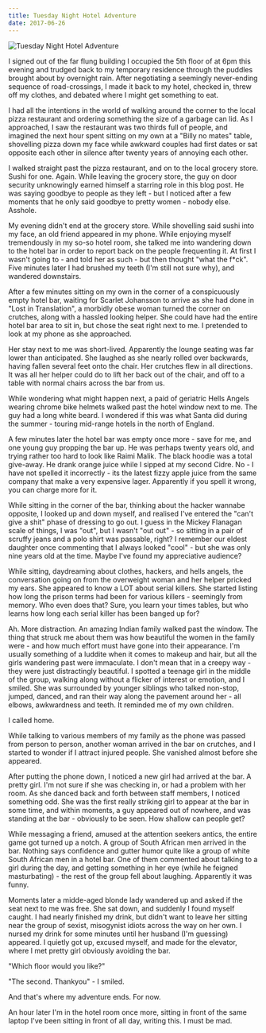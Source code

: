 ```yaml
---
title: Tuesday Night Hotel Adventure
date: 2017-06-26
---
```


![Tuesday Night Hotel Adventure](https://source.unsplash.com/qTpc0Vj4YoE/1600x900)

I signed out of the far flung building I occupied the 5th floor of at 6pm this evening and trudged back to my temporary residence through the puddles brought about by overnight rain. After negotiating a seemingly never-ending sequence of road-crossings, I made it back to my hotel, checked in, threw off my clothes, and debated where I might get something to eat.

I had all the intentions in the world of walking around the corner to the local pizza restaurant and ordering something the size of a garbage can lid. As I approached, I saw the restaurant was two thirds full of people, and imagined the next hour spent sitting on my own at a "Billy no mates" table, shovelling pizza down my face while awkward couples had first dates or sat opposite each other in silence after twenty years of annoying each other.

I walked straight past the pizza restaurant, and on to the local grocery store. Sushi for one. Again. While leaving the grocery store, the guy on door security unknowingly earned himself a starring role in this blog post. He was saying goodbye to people as they left - but I noticed after a few moments that he only said goodbye to pretty women - nobody else. Asshole.

My evening didn't end at the grocery store. While shovelling said sushi into my face, an old friend appeared in my phone. While enjoying myself tremendously in my so-so hotel room, she talked me into wandering down to the hotel bar in order to report back on the people frequenting it. At first I wasn't going to - and told her as such - but then thought "what the f*ck". Five minutes later I had brushed my teeth (I'm still not sure why), and wandered downstairs.

After a few minutes sitting on my own in the corner of a conspicuously empty hotel bar, waiting for Scarlet Johansson to arrive as she had done in "Lost in Translation", a morbidly obese woman turned the corner on crutches, along with a hassled looking helper. She could have had the entire hotel bar area to sit in, but chose the seat right next to me. I pretended to look at my phone as she approached.

Her stay next to me was short-lived. Apparently the lounge seating was far lower than anticipated. She laughed as she nearly rolled over backwards, having fallen several feet onto the chair. Her crutches flew in all directions. It was all her helper could do to lift her back out of the chair, and off to a table with normal chairs across the bar from us.

While wondering what might happen next, a paid of geriatric Hells Angels wearing chrome bike helmets walked past the hotel window next to me. The guy had a long white beard. I wondered if this was what Santa did during the summer - touring mid-range hotels in the north of England.

A few minutes later the hotel bar was empty once more - save for me, and one young guy propping the bar up. He was perhaps twenty years old, and trying rather too hard to look like Raimi Malik. The black hoodie was a total give-away. He drank orange juice while I sipped at my second Cidre. No - I have not spelled it incorrectly - its the latest fizzy apple juice from the same company that make a very expensive lager. Apparently if you spell it wrong, you can charge more for it.

While sitting in the corner of the bar, thinking about the hacker wannabe opposite, I looked up and down myself, and realised I've entered the "can't give a shit" phase of dressing to go out. I guess in the Mickey Flanagan scale of things, I was "out", but I wasn't "out out" - so sitting in a pair of scruffy jeans and a polo shirt was passable, right? I remember our eldest daughter once commenting that I always looked "cool" - but she was only nine years old at the time. Maybe I've found my appreciative audience?

While sitting, daydreaming about clothes, hackers, and hells angels, the conversation going on from the overweight woman and her helper pricked my ears. She appeared to know a LOT about serial killers. She started listing how long the prison terms had been for various killers - seemingly from memory. Who even does that? Sure, you learn your times tables, but who learns how long each serial killer has been banged up for?

Ah. More distraction. An amazing Indian family walked past the window. The thing that struck me about them was how beautiful the women in the family were - and how much effort must have gone into their appearance. I'm usually something of a luddite when it comes to makeup and hair, but all the girls wandering past were immaculate. I don't mean that in a creepy way - they were just distractingly beautiful. I spotted a teenage girl in the middle of the group, walking along without a flicker of interest or emotion, and I smiled. She was surrounded by younger siblings who talked non-stop, jumped, danced, and ran their way along the pavement around her - all elbows, awkwardness and teeth. It reminded me of my own children.

I called home.

While talking to various members of my family as the phone was passed from person to person, another woman arrived in the bar on crutches, and I started to wonder if I attract injured people. She vanished almost before she appeared.

After putting the phone down, I noticed a new girl had arrived at the bar. A pretty girl. I'm not sure if she was checking in, or had a problem with her room. As she danced back and forth between staff members, I noticed something odd. She was the first really striking girl to appear at the bar in some time, and within moments, a guy appeared out of nowhere, and was standing at the bar - obviously to be seen. How shallow can people get?

While messaging a friend, amused at the attention seekers antics, the entire game got turned up a notch. A group of South African men arrived in the bar. Nothing says confidence and gutter humor quite like a group of white South African men in a hotel bar. One of them commented about talking to a girl during the day, and getting something in her eye (while he feigned masturbating) - the rest of the group fell about laughing. Apparently it was funny.

Moments later a midde-aged blonde lady wandered up and asked if the seat next to me was free. She sat down, and suddenly I found myself caught. I had nearly finished my drink, but didn't want to leave her sitting near the group of sexist, misogynist idiots across the way on her own. I nursed my drink for some minutes until her husband (I'm guessing) appeared. I quietly got up, excused myself, and made for the elevator, where I met pretty girl obviously avoiding the bar.

"Which floor would you like?"

"The second. Thankyou" - I smiled.

And that's where my adventure ends. For now.

An hour later I'm in the hotel room once more, sitting in front of the same laptop I've been sitting in front of all day, writing this. I must be mad.